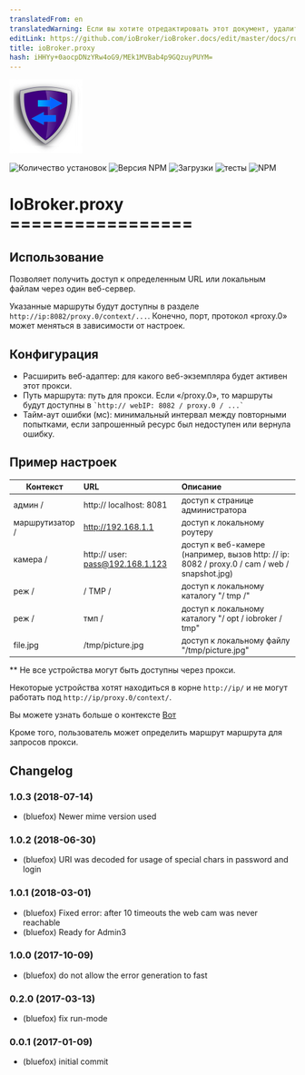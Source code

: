 ```yaml
---
translatedFrom: en
translatedWarning: Если вы хотите отредактировать этот документ, удалите поле «translationFrom», в противном случае этот документ будет снова автоматически переведен
editLink: https://github.com/ioBroker/ioBroker.docs/edit/master/docs/ru/adapterref/iobroker.proxy/README.md
title: ioBroker.proxy
hash: iHHYy+0aocpDNzYRw4oG9/MEk1MVBab4p9GQzuyPUYM=
---
```

![логотип](../../../en/adapterref/iobroker.proxy/admin/proxy.png)

![Количество установок](http://iobroker.live/badges/proxy-stable.svg)
![Версия NPM](http://img.shields.io/npm/v/iobroker.proxy.svg)
![Загрузки](https://img.shields.io/npm/dm/iobroker.proxy.svg)
![тесты](https://travis-ci.org/ioBroker/ioBroker.proxy.svg?branch=master)
![NPM](https://nodei.co/npm/iobroker.proxy.png?downloads=true)

# IoBroker.proxy =================
## Использование
Позволяет получить доступ к определенным URL или локальным файлам через один веб-сервер.

Указанные маршруты будут доступны в разделе ```http://ip:8082/proxy.0/context/...```. Конечно, порт, протокол «proxy.0» может меняться в зависимости от настроек.

## Конфигурация
- Расширить веб-адаптер: для какого веб-экземпляра будет активен этот прокси.
- Путь маршрута: путь для прокси. Если «/proxy.0», то маршруты будут доступны в `` `http:// webIP: 8082 / proxy.0 / ...` ``
- Тайм-аут ошибки (мс): минимальный интервал между повторными попытками, если запрошенный ресурс был недоступен или вернула ошибку.

## Пример настроек
| Контекст | URL | Описание |
|----------------|:---------------------------------------------------|:---------------------------------------------------|
| админ / | http:// localhost: 8081 | доступ к странице администратора |
| маршрутизатор / | http://192.168.1.1 | доступ к локальному роутеру |
| камера / | http:// user: pass@192.168.1.123 | доступ к веб-камере (например, вызов http: // ip: 8082 / proxy.0 / cam / web / snapshot.jpg) |
| реж / | / TMP / | доступ к локальному каталогу "/ tmp /" |
| реж / | тмп / | доступ к локальному каталогу "/ opt / iobroker / tmp" |
| file.jpg | /tmp/picture.jpg | доступ к локальному файлу "/tmp/picture.jpg" |

** Не все устройства могут быть доступны через прокси.

Некоторые устройства хотят находиться в корне ```http://ip/``` и не могут работать под ```http://ip/proxy.0/context/```.

Вы можете узнать больше о контексте [Вот](https://www.npmjs.com/package/http-proxy-middleware#context-matching)

Кроме того, пользователь может определить маршрут маршрута для запросов прокси.

## Changelog
### 1.0.3 (2018-07-14)
* (bluefox) Newer mime version used

### 1.0.2 (2018-06-30)
* (bluefox) URI was decoded for usage of special chars in password and login

### 1.0.1 (2018-03-01)
* (bluefox) Fixed error: after 10 timeouts the web cam was never reachable
* (bluefox) Ready for Admin3

### 1.0.0 (2017-10-09)
* (bluefox) do not allow the error generation to fast

### 0.2.0 (2017-03-13)
* (bluefox) fix run-mode

### 0.0.1 (2017-01-09)
* (bluefox) initial commit